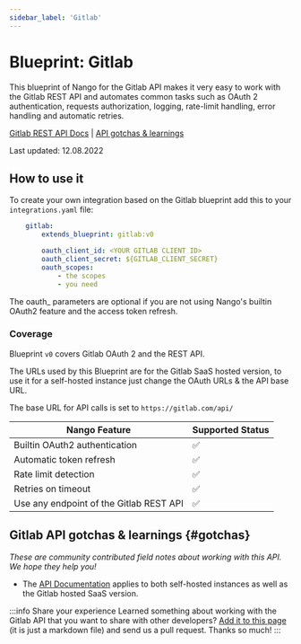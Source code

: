 ```yaml
---
sidebar_label: 'Gitlab'
---
```


# Blueprint: Gitlab

This blueprint of Nango for the Gitlab API makes it very easy to work with the Gitlab REST API and automates common tasks such as OAuth 2 authentication, requests authorization, logging, rate-limit handling, error handling and automatic retries.

[Gitlab REST API Docs](https://docs.gitlab.com/ee/api/)  |  [API gotchas & learnings](#gotchas)

Last updated: 12.08.2022

## How to use it
To create your own integration based on the Gitlab blueprint add this to your `integrations.yaml` file:

```yaml title=integrations.yaml
    gitlab:
        extends_blueprint: gitlab:v0

        oauth_client_id: <YOUR GITLAB CLIENT ID>
        oauth_client_secret: ${GITLAB_CLIENT_SECRET}
        oauth_scopes:
            - the scopes
            - you need
```
The oauth_ parameters are optional if you are not using Nango's builtin OAuth2 feature and the access token refresh.

### Coverage
Blueprint `v0` covers Gitlab OAuth 2 and the REST API.

The URLs used by this Blueprint are for the Gitlab SaaS hosted version, to use it for a self-hosted instance just change the OAuth URLs & the API base URL.

The base URL for API calls is set to `https://gitlab.com/api/`

| Nango Feature | Supported Status | 
|---|---|
| Builtin OAuth2 authentication | ✅  |
| Automatic token refresh | ✅  | 
| Rate limit detection | ✅ |
| Retries on timeout | ✅ |
| Use any endpoint of the Gitlab REST API | ✅ |

## Gitlab API gotchas & learnings {#gotchas}
_These are community contributed field notes about working with this API. We hope they help you!_

- The [API Documentation](https://docs.gitlab.com/ee/api/) applies to both self-hosted instances as well as the Gitlab hosted SaaS version.

:::info Share your experience
Learned something about working with the Gitlab API that you want to share with other developers? [Add it to this page](https://github.com/NangoHQ/nango/edit/main/docs/docs/blueprint-catalog/blueprint-gitlab.md) (it is just a markdown file) and send us a pull request. Thanks so much!
:::
